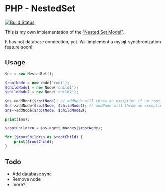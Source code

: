 # PHP - NestedSet

[![Build Status](https://travis-ci.com/marco-kretz/php-nested-set.svg?branch=master)](https://travis-ci.com/marco-kretz/php-nested-set)

This is my own implementation of the ["Nested Set Model"](https://en.wikipedia.org/wiki/Nested_set_model).

It has not database connection, yet. Will implement a mysql-synchronization feature soon!

## Usage

```PHP
$ns = new NestedSet();

$rootNode = new Node('root');
$childNode1 = new Node('child1');
$childNode2 = new Node('child2');

$ns->addRoot($rootNode); // addNode will throw an exception if no root is defined!
$ns->addNode($rootNode, $childNode1); // addNode will throw an exception if the given parent was not added
$ns->addNode($rootNode, $childNode2);

print($ns);

$rootChildren = $ns->getSubNodes($rootNode);

for ($rootChildren as $rootChild) {
    print($rootChild);
}
```

## Todo

- Add database sync
- Remove node
- more?

